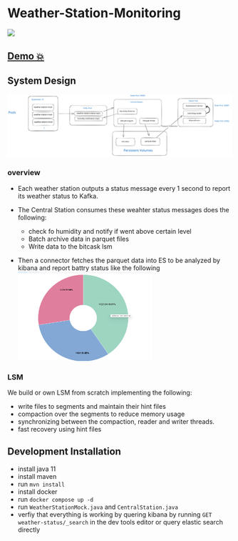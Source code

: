 # Weather-Station-Monitoring

[![](misc/demo.gif)](https://mkosir.github.io/react-parallax-tilt/?path=/story/react-parallax-tilt--glare-effect)

## [Demo 💥]()

## System Design

<img src="./system-design.svg">

### overview

- Each weather station outputs a status message every 1 second to report its weather status to Kafka.
- The Central Station consumes these weahter status messages does the following:

  - check fo humidity and notify if went above certain level
  - Batch archive data in parquet files
  - Write data to the bitcask lsm

- Then a connector fetches the parquet data into ES to be analyzed by kibana and report battry status like the following
  <img src="./kibana.png" width="300" height="200">

### LSM

We build or own LSM from scratch implementing the following:
- write files to segments and maintain their hint files
- compaction over the segments to reduce memory usage
- synchronizing between the compaction, reader and writer threads.
- fast recovery using hint files

## Development Installation

- install java 11
- install maven
- run `mvn install `
- install docker
- run `docker compose up -d`
- run `WeatherStationMock.java` and `CentralStation.java`
- verfiy that everything is working by quering kibana by running `GET weather-status/_search` in the dev tools editor or query elastic search directly
